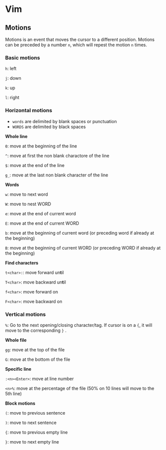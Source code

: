 # Vim

## Motions

Motions is an event that moves the cursor to a different position. Motions can be preceded by a number `n`, which will repest the motion `n` times.

### Basic motions

`h`: left

`j`: down

`k`: up

`l`: right

### Horizontal motions

- `words` are delimited by blank spaces or punctuation
- `WORDS` are delimited by black spaces

**Whole line**

`0`: move at the beginning of the line

`^`: move at first the non blank charactore of the line

`$`: move at the end of the line

`g_`: move at the last non blank character of the line

**Words**

`w`: move to next word

`W`: move to nest WORD

`e`: move at the end of current word

`E`: move at the end of current WORD

`b`: move at the beginning of current word (or preceding word if already at the beginning)

`B`: move at the beginning of current WORD (or preceding WORD if already at the beginning)

**Find characters**

`t<char>:`: move forward un**t**il <char>

`T<char>`: move backward un**t**il <char>

`f<char>`: move forward on <char>

`F<char>`: move backward on <char>

### Vertical motions

`%`: Go to the next opening/closing character/tag. If cursor is on a `{`, it will move to the corresponding `}` .

**Whole file**

`gg`: move at the top of the file

`G`: move at the bottom of the file

**Specific line**

`:<n><Enter>`: move at line number <n>

`<n>%`: move at the percentage of the file (50% on 10 lines will move to the 5th line)

**Block motions**

`(`: move to previous sentence

`)`: move to next sentence

`{`: move to previous empty line

`}`: move to next empty line

